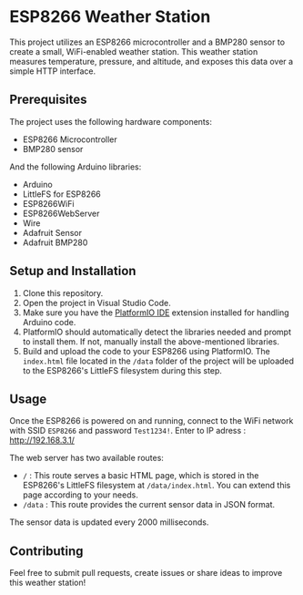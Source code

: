# ESP8266 Weather Station

This project utilizes an ESP8266 microcontroller and a BMP280 sensor to create a small, WiFi-enabled weather station. This weather station measures temperature, pressure, and altitude, and exposes this data over a simple HTTP interface.

## Prerequisites

The project uses the following hardware components:

- ESP8266 Microcontroller
- BMP280 sensor

And the following Arduino libraries:

- Arduino
- LittleFS for ESP8266
- ESP8266WiFi
- ESP8266WebServer
- Wire
- Adafruit Sensor
- Adafruit BMP280

## Setup and Installation

1. Clone this repository.
2. Open the project in Visual Studio Code.
3. Make sure you have the [PlatformIO IDE](https://platformio.org/platformio-ide) extension installed for handling Arduino code.
4. PlatformIO should automatically detect the libraries needed and prompt to install them. If not, manually install the above-mentioned libraries.
5. Build and upload the code to your ESP8266 using PlatformIO. 
The `index.html` file located in the `/data` folder of the project will be uploaded to the ESP8266's LittleFS filesystem during this step.

## Usage

Once the ESP8266 is powered on and running, connect to the WiFi network with SSID `ESP8266` and password `Test1234!`.
Enter to IP adress : http://192.168.3.1/

The web server has two available routes:

- `/` : This route serves a basic HTML page, which is stored in the ESP8266's LittleFS filesystem at `/data/index.html`. You can extend this page according to your needs.
- `/data` : This route provides the current sensor data in JSON format.

The sensor data is updated every 2000 milliseconds.

## Contributing

Feel free to submit pull requests, create issues or share ideas to improve this weather station!


